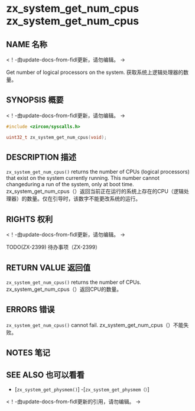  
# zx_system_get_num_cpus  zx_system_get_num_cpus 

 
## NAME  名称 

<!-- Updated by update-docs-from-fidl, do not edit. -->  <！-由update-docs-from-fidl更新，请勿编辑。 ->

Get number of logical processors on the system.  获取系统上逻辑处理器的数量。

 
## SYNOPSIS  概要 

<!-- Updated by update-docs-from-fidl, do not edit. -->  <！-由update-docs-from-fidl更新，请勿编辑。 ->

```c
#include <zircon/syscalls.h>

uint32_t zx_system_get_num_cpus(void);
```
 

 
## DESCRIPTION  描述 

`zx_system_get_num_cpus()` returns the number of CPUs (logical processors) that exist on the system currently running.  This number cannot changeduring a run of the system, only at boot time. zx_system_get_num_cpus（）返回当前正在运行的系统上存在的CPU（逻辑处理器）的数量。仅在引导时，该数字不能更改系统的运行。

 
## RIGHTS  权利 

<!-- Updated by update-docs-from-fidl, do not edit. -->  <！-由update-docs-from-fidl更新，请勿编辑。 ->

TODO(ZX-2399)  待办事项（ZX-2399）

 
## RETURN VALUE  返回值 

`zx_system_get_num_cpus()` returns the number of CPUs.  zx_system_get_num_cpus（）返回CPU的数量。

 
## ERRORS  错误 

`zx_system_get_num_cpus()` cannot fail.  zx_system_get_num_cpus（）不能失败。

 
## NOTES  笔记 

 
## SEE ALSO  也可以看看 

 
 - [`zx_system_get_physmem()`]  -[`zx_system_get_physmem（）`]

<!-- References updated by update-docs-from-fidl, do not edit. -->  <！-由update-docs-from-fidl更新的引用，请勿编辑。 ->

